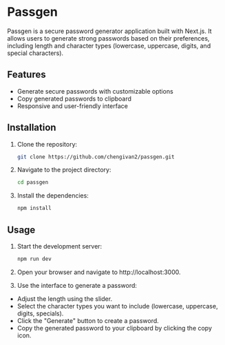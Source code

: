 # Passgen

Passgen is a secure password generator application built with Next.js. It allows users to generate strong passwords based on their preferences, including length and character types (lowercase, uppercase, digits, and special characters).


## Features

- Generate secure passwords with customizable options
- Copy generated passwords to clipboard
- Responsive and user-friendly interface


## Installation

1. Clone the repository:

   ```bash
   git clone https://github.com/chengivan2/passgen.git
   ```

2. Navigate to the project directory:

    ```bash
    cd passgen
    ```

3. Install the dependencies:

    ```bash
    npm install
    ```

## Usage

1. Start the development server:

    ```bash
    npm run dev
    ```
2. Open your browser and navigate to http://localhost:3000.

3. Use the interface to generate a password:

  - Adjust the length using the slider.
  - Select the character types you want to include (lowercase, uppercase, digits, specials).
  - Click the "Generate" button to create a password.
  - Copy the generated password to your clipboard by clicking the copy icon.